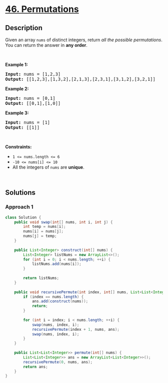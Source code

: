 # [46. Permutations](https://leetcode.com/problems/permutations)

## Description

<p>Given an array <code>nums</code> of distinct integers, return <em>all the possible permutations</em>. You can return the answer in <strong>any order</strong>.</p>
<p>&nbsp;</p>

<p><strong class="example">Example 1:</strong></p>
<pre>
<strong>Input:</strong> nums = [1,2,3]
<strong>Output:</strong> [[1,2,3],[1,3,2],[2,1,3],[2,3,1],[3,1,2],[3,2,1]]
</pre>

<p><strong class="example">Example 2:</strong></p>
<pre>
<strong>Input:</strong> nums = [0,1]
<strong>Output:</strong> [[0,1],[1,0]]
</pre>

<p><strong class="example">Example 3:</strong></p>
<pre>
<strong>Input:</strong> nums = [1]
<strong>Output:</strong> [[1]]
</pre>
<p>&nbsp;</p>

<p><strong>Constraints:</strong></p>
<ul>
    <li><code>1 &lt;= nums.length &lt;= 6</code></li>
    <li><code>-10 &lt;= nums[i] &lt;= 10</code></li>
    <li>All the integers of <code>nums</code> are <strong>unique</strong>.</li>
</ul>
<p>&nbsp;</p>

## Solutions

### **Approach 1**

```java
class Solution {
    public void swap(int[] nums, int i, int j) {
        int temp = nums[i];
        nums[i] = nums[j];
        nums[j] = temp;
    }
    
    public List<Integer> construct(int[] nums) {
        List<Integer> listNums = new ArrayList<>();
        for (int i = 0; i < nums.length; ++i) {
            listNums.add(nums[i]);
        }
        
        return listNums;
    }
    
    public void recursivePermute(int index, int[] nums, List<List<Integer>> ans) {
        if (index == nums.length) {
            ans.add(construct(nums));
            return;
        }
        
        for (int i = index; i < nums.length; ++i) {
            swap(nums, index, i);
            recursivePermute(index + 1, nums, ans);
            swap(nums, index, i);
        }
    }
    
    public List<List<Integer>> permute(int[] nums) {
        List<List<Integer>> ans = new ArrayList<List<Integer>>();
        recursivePermute(0, nums, ans);
        return ans;
    }
}
```